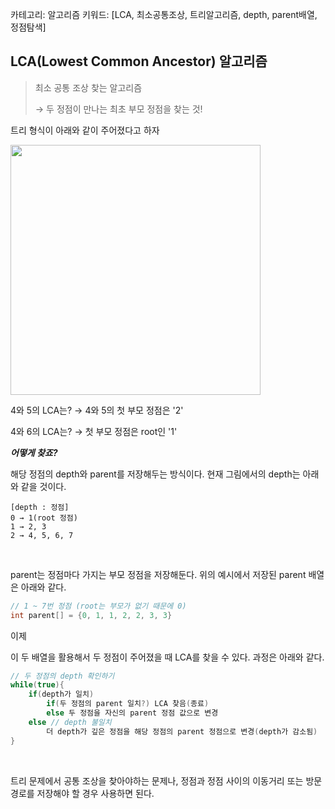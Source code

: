 카테고리: 알고리즘
키워드: [LCA, 최소공통조상, 트리알고리즘, depth, parent배열, 정점탐색]


## LCA(Lowest Common Ancestor) 알고리즘

> 최소 공통 조상 찾는 알고리즘
>
> → 두 정점이 만나는 최초 부모 정점을 찾는 것!

트리 형식이 아래와 같이 주어졌다고 하자

<img src="https://media.geeksforgeeks.org/wp-content/cdn-uploads/lca.png" width=400>

4와 5의 LCA는? → 4와 5의 첫 부모 정점은 '2'

4와 6의 LCA는? → 첫 부모 정점은 root인 '1'

***어떻게 찾죠?***

해당 정점의 depth와 parent를 저장해두는 방식이다. 현재 그림에서의 depth는 아래와 같을 것이다.

```
[depth : 정점]
0 → 1(root 정점)
1 → 2, 3
2 → 4, 5, 6, 7
```

<br>

parent는 정점마다 가지는 부모 정점을 저장해둔다. 위의 예시에서 저장된 parent 배열은 아래와 같다.

```java
// 1 ~ 7번 정점 (root는 부모가 없기 때문에 0)
int parent[] = {0, 1, 1, 2, 2, 3, 3}
```

이제

이 두 배열을 활용해서 두 정점이 주어졌을 때 LCA를 찾을 수 있다. 과정은 아래와 같다.

```java
// 두 정점의 depth 확인하기
while(true){
	if(depth가 일치)
		if(두 정점의 parent 일치?) LCA 찾음(종료)
        else 두 정점을 자신의 parent 정점 값으로 변경
    else // depth 불일치
        더 depth가 깊은 정점을 해당 정점의 parent 정점으로 변경(depth가 감소됨)
}
```

<br>

트리 문제에서 공통 조상을 찾아야하는 문제나, 정점과 정점 사이의 이동거리 또는 방문경로를 저장해야 할 경우 사용하면 된다. 